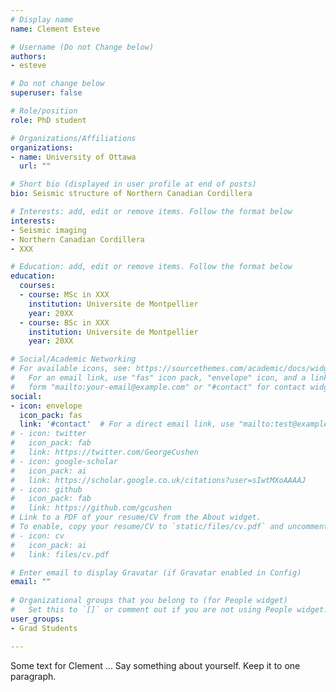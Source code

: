 ```yaml
---
# Display name
name: Clement Esteve

# Username (Do not Change below)
authors:
- esteve

# Do not change below
superuser: false

# Role/position
role: PhD student

# Organizations/Affiliations
organizations:
- name: University of Ottawa
  url: ""

# Short bio (displayed in user profile at end of posts)
bio: Seismic structure of Northern Canadian Cordillera

# Interests: add, edit or remove items. Follow the format below
interests:
- Seismic imaging
- Northern Canadian Cordillera
- XXX

# Education: add, edit or remove items. Follow the format below
education:
  courses:
  - course: MSc in XXX
    institution: Universite de Montpellier
    year: 20XX
  - course: BSc in XXX
    institution: Universite de Montpellier
    year: 20XX

# Social/Academic Networking
# For available icons, see: https://sourcethemes.com/academic/docs/widgets/#icons
#   For an email link, use "fas" icon pack, "envelope" icon, and a link in the
#   form "mailto:your-email@example.com" or "#contact" for contact widget.
social:
- icon: envelope
  icon_pack: fas
  link: '#contact'  # For a direct email link, use "mailto:test@example.org".
# - icon: twitter
#   icon_pack: fab
#   link: https://twitter.com/GeorgeCushen
# - icon: google-scholar
#   icon_pack: ai
#   link: https://scholar.google.co.uk/citations?user=sIwtMXoAAAAJ
# - icon: github
#   icon_pack: fab
#   link: https://github.com/gcushen
# Link to a PDF of your resume/CV from the About widget.
# To enable, copy your resume/CV to `static/files/cv.pdf` and uncomment the lines below.  
# - icon: cv
#   icon_pack: ai
#   link: files/cv.pdf

# Enter email to display Gravatar (if Gravatar enabled in Config)
email: ""
  
# Organizational groups that you belong to (for People widget)
#   Set this to `[]` or comment out if you are not using People widget.  
user_groups:
- Grad Students

---
```


Some text for Clement ... Say something about yourself. Keep it to one paragraph.

